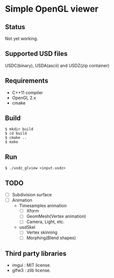 # Simple OpenGL viewer

## Status 

Not yet working.

## Supported USD files

USDC(binary), USDA(ascii) and USDZ(zip container)

## Requirements 

* C++11 compiler
* OpenGL 2.x
* cmake

## Build

```
$ mkdir build
$ cd build
$ cmake ..
$ make
```

## Run

```
$ ./usdz_glview <input.usdz>
```

## TODO

* [ ] Subdivision surface
* [ ] Animation
  * Timesamples animation
    * [ ] Xform
    * [ ] GeomMesh(Vertex animation) 
    * [ ] Camera, Light, etc.
  * usdSkel
    * [ ] Vertex skinning
    * [ ] Morphing(Blend shapes)

## Third party libraries

* imgui : MIT license.
* glfw3 : zlib license.
